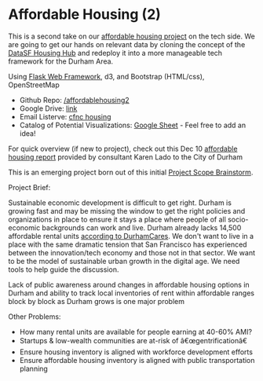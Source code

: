 # Affordable Housing (2)

This is a second take on our [affordable housing project](https://github.com/codefordurham/affordablehousing) on the tech side. We are going to get our hands on relevant data by cloning the concept of the [DataSF Housing Hub](http://housing.datasf.org/data-browser/) and redeploy it into a more manageable tech framework for the Durham Area.

Using [Flask Web Framework](https://www.fullstackpython.com/flask.html), d3, and Bootstrap (HTML/css), OpenStreetMap

* Github Repo: [/affordablehousing2](https://github.com/codefordurham/affordablehousing2)
* Google Drive: [link](https://drive.google.com/open?id=0B-grTxZ2aMjEbThCNnNPSWU5NTA)
* Email Listerve: [cfnc housing](https://groups.google.com/forum/#!forum/cfnc_housing)
* Catalog of Potential Visualizations: [Google Sheet](https://docs.google.com/spreadsheets/d/1yjvVzBikWil_PxPg786eb2ON4RgsG23jjXjF4BBDxEA/edit?usp=sharing) - Feel free to add an idea!

For quick overview (if new to project), check out this Dec 10 [affordable housing report](http://www.durhamnc.gov/agendas_new/2015/cws20151221/10833_PRESENTATION_ENTERPRISE_PRESENTATION_381541_671480.PDF) provided by consultant Karen Lado to the City of Durham

This is an emerging project born out of this initial [Project Scope Brainstorm](https://docs.google.com/document/d/1bfjVL8-oBa3JkihRLWpDK6rIZHQ48Gc3Zxy5rM1ch4A/edit).

Project Brief:

Sustainable economic development is difficult to get right. Durham is growing fast and may be missing the window to get the right policies and organizations in place to ensure it stays a place where people of all socio-economic backgrounds can work and live. Durham already lacks 14,500 affordable rental units [according to DurhamCares](http://www.durhamcares.org/portfolio/affordable-housing-infographic). We don't want to live in a place with the same dramatic tension that San Francisco has experienced between the innovation/tech economy and those not in that sector. We want to be the model of sustainable urban growth in the digital age. We need tools to help guide the discussion.

Lack of public awareness around changes in affordable housing options in Durham and ability to track local inventories of rent within affordable ranges block by block as Durham grows is one major problem

Other Problems:

* How many rental units are available for people earning at 40-60% AMI?
* Startups & low-wealth communities are at-risk of â€œgentrificationâ€ 
* Ensure housing inventory is aligned with workforce development efforts
* Ensure affordable housing inventory is aligned with public transportation planning
